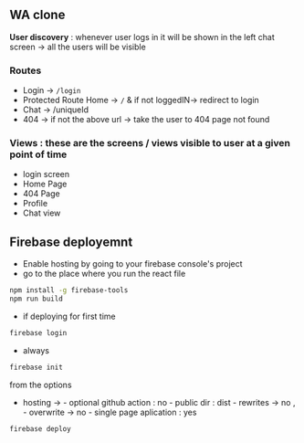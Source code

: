 ## WA clone
**User discovery** :  whenever user logs in it will be shown in the left chat screen -> all the users will be visible 

### Routes
* Login -> `/login` 
* Protected Route  Home -> `/`  & if not loggedIN-> redirect to login 
* Chat  -> /uniqueId
* 404 -> if not the above url -> take the user to 404 page not found

### Views : these are the screens / views visible to user at a given point of time 
* login screen
* Home Page 
* 404 Page
* Profile
* Chat view




## Firebase deployemnt 
* Enable hosting by going to your firebase console's project
* go to the place where you run the react file
```bash
npm install -g firebase-tools
npm run build
```

* if deploying for first time

```bash
firebase login
```
* always
```bash
firebase init 
```
from the options 
- hosting ->
        -  optional github action : no
        - public dir : dist
        - rewrites -> no ,
        - overwrite -> no
        - single page aplication : yes

```bash
firebase deploy
```
